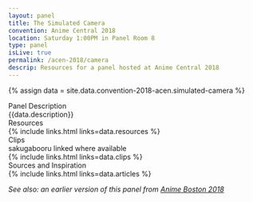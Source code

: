 ```yaml
---
layout: panel
title: The Simulated Camera
convention: Anime Central 2018
location: Saturday 1:00PM in Panel Room 8
type: panel
isLive: true
permalink: /acen-2018/camera
descrip: Resources for a panel hosted at Anime Central 2018
---
```


{% assign data = site.data.convention-2018-acen.simulated-camera %}

<div class="manga-header">Panel Description</div>
<div class="panel-description">{{data.description}}</div>

<div class="manga-header">Resources</div>
{% include links.html links=data.resources %}

<div class="manga-header">
  Clips
  <div class="minor">sakugabooru linked where available</div>
</div>
{% include links.html links=data.clips %}

<div class="manga-header"> Sources and Inspiration </div>
{% include links.html links=data.articles %}

*See also: an earlier version of this panel from <a href="/animeboston-2018/camera">Anime Boston 2018</a>*
